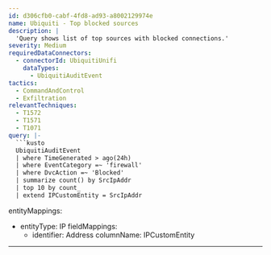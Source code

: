 ```yaml
---
id: d306cfb0-cabf-4fd8-ad93-a8002129974e
name: Ubiquiti - Top blocked sources
description: |
  'Query shows list of top sources with blocked connections.'
severity: Medium
requiredDataConnectors:
  - connectorId: UbiquitiUnifi
    dataTypes:
      - UbiquitiAuditEvent
tactics:
  - CommandAndControl
  - Exfiltration
relevantTechniques:
  - T1572
  - T1571
  - T1071
query: |-
  ```kusto
  UbiquitiAuditEvent
  | where TimeGenerated > ago(24h)
  | where EventCategory =~ 'firewall'
  | where DvcAction =~ 'Blocked'
  | summarize count() by SrcIpAddr
  | top 10 by count_
  | extend IPCustomEntity = SrcIpAddr
  ```
entityMappings:
  - entityType: IP
    fieldMappings:
      - identifier: Address
        columnName: IPCustomEntity
---
```


